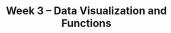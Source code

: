---
    title: Week 3 – Data Visualization and Functions
    weekNumber: 3
    days:
      - date: 2024-4-15
        events:
          "**LEC 7**{: .label .label-lecture } [Distributions and Histograms](http://datahub.ucsd.edu/user-redirect/git-sync?repo=https://github.com/dsc-courses/dsc10-2024-sp&subPath=lectures/lec07/lec07.ipynb) [✏️](resources/lectures/lec07/lec07.html)":
            "[CIT 7.2-7.3](https://inferentialthinking.com/chapters/07/2/Visualizing_Numerical_Distributions.html)" 
          "<small><i><span style='display: inline-block; padding-left: 80px'><b>Keywords:</b> distributions, density histograms, binning, total area, overlaid plots </span></i></small>":
      - date: 2024-4-16
        events:
          
          "**HW 1**{: .label .label-hw } **[Basic Python, Arrays, and DataFrames](http://datahub.ucsd.edu/user-redirect/git-sync?repo=https://github.com/dsc-courses/dsc10-2024-sp&subPath=homeworks/hw01/hw01.ipynb)**":
      - date: 2024-4-17
        events:
          "**LEC 8**{: .label .label-lecture } [Functions and Applying](http://datahub.ucsd.edu/user-redirect/git-sync?repo=https://github.com/dsc-courses/dsc10-2024-sp&subPath=lectures/lec08/lec08.ipynb) [✏️](resources/lectures/lec08/lec08.html)":
            "[BPD 6](https://notes.dsc10.com/01-getting_started/functions-defining.html#example), [12](https://notes.dsc10.com/02-data_sets/apply.html)" 
          "<small><i><span style='display: inline-block; padding-left: 80px'><b>Keywords:</b> functions, arguments, print vs. return, .apply, .reset_index </span></i></small>":
          "**DISC 3**{: .label .label-disc } **[Querying, Grouping, and Plotting](https://practice.dsc10.com/disc03/index.html)**":
      - date: 2024-4-18
        events:
          
          "**LAB 2**{: .label .label-lab } **[Data Visualizations and Python Functions](http://datahub.ucsd.edu/user-redirect/git-sync?repo=https://github.com/dsc-courses/dsc10-2024-sp&subPath=labs/lab02/lab02.ipynb)**":
      - date: 2024-4-19
        events:
          "**LEC 9**{: .label .label-lecture } Grouping on Multiple Columns, Merging":
            "[BPD 11](https://notes.dsc10.com/02-data_sets/groupby.html), [13](https://notes.dsc10.com/02-data_sets/merging.html)" 
          "<small><i><span style='display: inline-block; padding-left: 80px'><b>Keywords:</b> .groupby([col_1, col_2, …]), subgroups, MultiIndex, .merge, number of rows </span></i></small>":
---